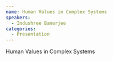 ```yaml
--- 
name: Human Values in Complex Systems 
speakers: 
  - Indushree Banerjee
categories:
  - Presentation
---
```


Human Values in Complex Systems